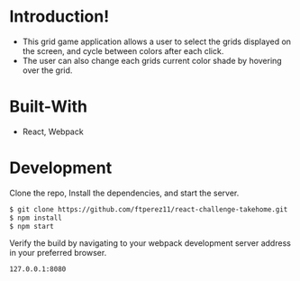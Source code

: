 # Introduction!

  - This grid game application allows a user to select the grids displayed on the screen, and cycle between colors after each click.
  - The user can also change each grids current color shade by hovering over the grid.

# Built-With

  - React, Webpack

# Development


Clone the repo, Install the dependencies, and start the server.

```sh
$ git clone https://github.com/ftperez11/react-challenge-takehome.git
$ npm install
$ npm start
```
Verify the build by navigating to your webpack development server address in your preferred browser.

```sh
127.0.0.1:8080
```
